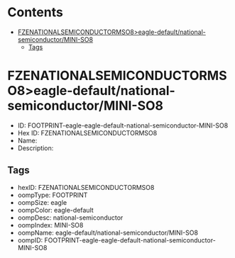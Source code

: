 



Contents
========

* [FZENATIONALSEMICONDUCTORMSO8>eagle-default/national-semiconductor/MINI-SO8](#fzenationalsemiconductormso8eagle-defaultnational-semiconductormini-so8)
	* [Tags](#tags)

# FZENATIONALSEMICONDUCTORMSO8>eagle-default/national-semiconductor/MINI-SO8

- ID: FOOTPRINT-eagle-eagle-default-national-semiconductor-MINI-SO8
- Hex ID: FZENATIONALSEMICONDUCTORMSO8
- Name: 
- Description: 

## Tags

- hexID: FZENATIONALSEMICONDUCTORMSO8
- oompType: FOOTPRINT
- oompSize: eagle
- oompColor: eagle-default
- oompDesc: national-semiconductor
- oompIndex: MINI-SO8
- oompName: eagle-default/national-semiconductor/MINI-SO8
- oompID: FOOTPRINT-eagle-eagle-default-national-semiconductor-MINI-SO8
